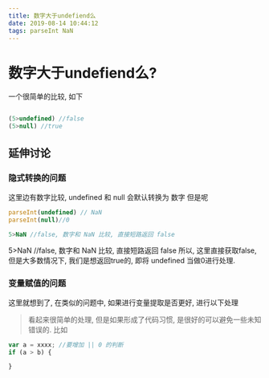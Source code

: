 ```yaml
---
title: 数字大于undefiend么
date: 2019-08-14 10:44:12
tags: parseInt NaN
---
```


# 数字大于undefiend么?

一个很简单的比较, 如下

```js

(5>undefined) //false
(5>null) //true

```

## 延伸讨论

### 隐式转换的问题

这里边有数字比较, undefined 和 null 会默认转换为 数字
但是呢

```js
parseInt(undefined) // NaN
parseInt(null)//0

5>NaN //false, 数字和 NaN 比较, 直接短路返回 false

```

5>NaN //false, 数字和 NaN 比较, 直接短路返回 false
所以, 这里直接获取false, 但是大多数情况下, 我们是想返回true的, 即将 undefined 当做0进行处理.

### 变量赋值的问题

这里就想到了, 在类似的问题中, 如果进行变量提取是否更好, 进行以下处理
> 看起来很简单的处理, 但是如果形成了代码习惯, 是很好的可以避免一些未知错误的.
比如

```js
var a = xxxx; //要增加 || 0 的判断
if (a > b) {

}
```

